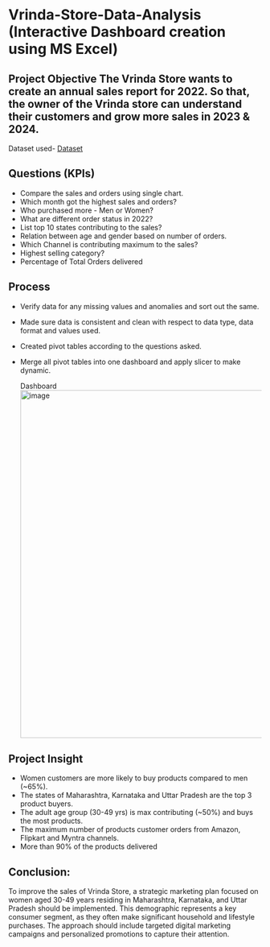 
# Vrinda-Store-Data-Analysis (Interactive Dashboard creation using MS Excel)
## Project Objective The Vrinda Store wants to create an annual sales report for 2022. So that, the owner of the Vrinda store can understand their customers and grow more sales in 2023 &amp; 2024.

Dataset used- <a href="https://github.com/roma557/Data-Analysis-Dashboard/edit/main/README.md">Dataset</a>

## Questions (KPIs)
- Compare the sales and orders using single chart.
- Which month got the highest sales and orders?
- Who purchased more - Men or Women?
- What are different order status in 2022?
- List top 10 states contributing to the sales?
- Relation between age and gender based on number of orders.
- Which Channel is contributing maximum to the sales?
- Highest selling category?
- Percentage of Total Orders delivered


## Process
- Verify data for any missing values and anomalies and sort out the same.
- Made sure data is consistent and clean with respect to data type, data format and values used.
- Created pivot tables according to the questions asked.
- Merge all pivot tables into one dashboard and apply slicer to make dynamic.

  Dashboard
    <img width="1066" height="691" alt="image" src="https://github.com/user-attachments/assets/6a1e4ef6-f962-4751-bf7d-966530bca0eb" />


## Project Insight
- Women customers are more likely to buy products compared to men (~65%).
- The states of Maharashtra, Karnataka and Uttar Pradesh are the top 3 product buyers.
- The adult age group (30-49 yrs) is max contributing (~50%) and buys the most products.
- The maximum number of products customer orders from Amazon, Flipkart and Myntra channels.
- More than 90% of the products delivered

## Conclusion:
To improve the sales of Vrinda Store, a strategic marketing plan focused on women aged 30-49 years residing in Maharashtra, Karnataka, and Uttar Pradesh should be implemented. This demographic represents a key consumer segment, as they often make significant household and lifestyle purchases. The approach should include targeted digital marketing campaigns and personalized promotions to capture their attention.


